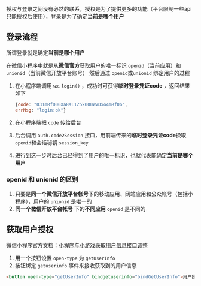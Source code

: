 授权与登录之间没有必然的联系，授权是为了提供更多的功能（平台限制一些api只能授权后使用），登录是为了确定**当前是哪个用户**

## 登录流程
所谓登录就是确定**当前是哪个用户**

在微信小程序中就是从**微信官方**获取用户的唯一标识 `openid`（当前应用）和`unionid`（当前微信开放平台账号） 然后通过 `openid`或`unionid` 绑定用户的过程

1. 在小程序端调用 `wx.login()` ，成功时可获得**临时登录凭证code** ，返回结果如下
    ```js
    {code: "031mRf000Xa8sL1Z5k000WVDxo4mRf0o",
    errMsg: "login:ok"}
    ```

2. 在小程序端把 `code` 传给后台

3. 后台调用 `auth.code2Session` 接口，用前端传来的**临时登录凭证code**换取 `openid`和会话秘钥 `session_key`

4. 进行到这一步时后台已经得到了用户的唯一标识，也就代表能确定**当前是哪个用户**

### openid 和 unionid 的区别
1. 只要是**同一个微信开放平台帐号**下的移动应用、网站应用和公众帐号（包括小程序），用户的 `unionid` 是唯一的
2. **同一个微信开放平台帐号** 下的**不同应用** `openid` 是不同的

## 获取用户授权

微信小程序官方文档：[小程序与小游戏获取用户信息接口调整](https://developers.weixin.qq.com/community/develop/doc/0000a26e1aca6012e896a517556c01)

1. 用一个按钮设置 `open-type` 为 `getUserInfo` 
2. 按钮绑定 `getuserinfo` 事件来接收获取到的用户信息

```html
<button open-type="getUserInfo" bindgetuserinfo="bindGetUserInfo">用户授权</button>
```